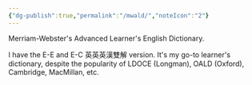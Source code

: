 ```yaml
---
{"dg-publish":true,"permalink":"/mwald/","noteIcon":"2"}
---
```


Merriam-Webster's Advanced Learner's English Dictionary. 

I have the E-E and E-C 英英英漢雙解 version. It's my go-to learner's dictionary, despite the popularity of LDOCE (Longman), OALD (Oxford), Cambridge, MacMillan, etc. 